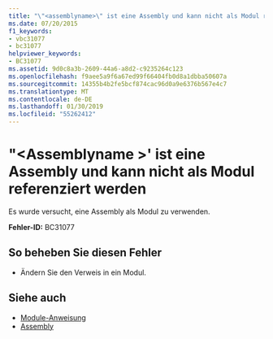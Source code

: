```yaml
---
title: "\"<assemblyname>\" ist eine Assembly und kann nicht als Modul referenziert werden"
ms.date: 07/20/2015
f1_keywords:
- vbc31077
- bc31077
helpviewer_keywords:
- BC31077
ms.assetid: 9d0c8a3b-2609-44a6-a8d2-c9235264c123
ms.openlocfilehash: f9aee5a9f6a67ed99f66404fb0d8a1dbba50607a
ms.sourcegitcommit: 14355b4b2fe5bcf874cac96d0a9e6376b567e4c7
ms.translationtype: MT
ms.contentlocale: de-DE
ms.lasthandoff: 01/30/2019
ms.locfileid: "55262412"
---
```

# <a name="assemblyname-is-an-assembly-and-cannot-be-referenced-as-a-module"></a>"\<Assemblyname >' ist eine Assembly und kann nicht als Modul referenziert werden
Es wurde versucht, eine Assembly als Modul zu verwenden.  
  
 **Fehler-ID:** BC31077  
  
## <a name="to-correct-this-error"></a>So beheben Sie diesen Fehler  
  
-   Ändern Sie den Verweis in ein Modul.  
  
## <a name="see-also"></a>Siehe auch
- [Module-Anweisung](../../visual-basic/language-reference/statements/module-statement.md)
- [Assembly](../../visual-basic/language-reference/modifiers/assembly.md)
